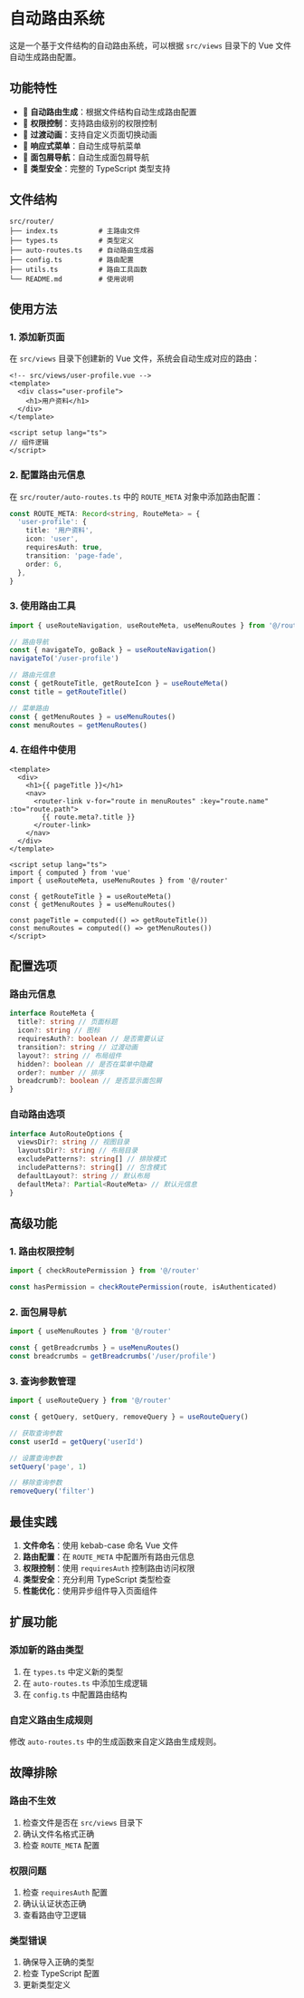 # 自动路由系统

这是一个基于文件结构的自动路由系统，可以根据 `src/views` 目录下的 Vue 文件自动生成路由配置。

## 功能特性

- 🚀 **自动路由生成**：根据文件结构自动生成路由配置
- 🔐 **权限控制**：支持路由级别的权限控制
- 🎨 **过渡动画**：支持自定义页面切换动画
- 📱 **响应式菜单**：自动生成导航菜单
- 🧭 **面包屑导航**：自动生成面包屑导航
- 🔧 **类型安全**：完整的 TypeScript 类型支持

## 文件结构

```
src/router/
├── index.ts          # 主路由文件
├── types.ts          # 类型定义
├── auto-routes.ts    # 自动路由生成器
├── config.ts         # 路由配置
├── utils.ts          # 路由工具函数
└── README.md         # 使用说明
```

## 使用方法

### 1. 添加新页面

在 `src/views` 目录下创建新的 Vue 文件，系统会自动生成对应的路由：

```vue
<!-- src/views/user-profile.vue -->
<template>
  <div class="user-profile">
    <h1>用户资料</h1>
  </div>
</template>

<script setup lang="ts">
// 组件逻辑
</script>
```

### 2. 配置路由元信息

在 `src/router/auto-routes.ts` 中的 `ROUTE_META` 对象中添加路由配置：

```typescript
const ROUTE_META: Record<string, RouteMeta> = {
  'user-profile': {
    title: '用户资料',
    icon: 'user',
    requiresAuth: true,
    transition: 'page-fade',
    order: 6,
  },
}
```

### 3. 使用路由工具

```typescript
import { useRouteNavigation, useRouteMeta, useMenuRoutes } from '@/router'

// 路由导航
const { navigateTo, goBack } = useRouteNavigation()
navigateTo('/user-profile')

// 路由元信息
const { getRouteTitle, getRouteIcon } = useRouteMeta()
const title = getRouteTitle()

// 菜单路由
const { getMenuRoutes } = useMenuRoutes()
const menuRoutes = getMenuRoutes()
```

### 4. 在组件中使用

```vue
<template>
  <div>
    <h1>{{ pageTitle }}</h1>
    <nav>
      <router-link v-for="route in menuRoutes" :key="route.name" :to="route.path">
        {{ route.meta?.title }}
      </router-link>
    </nav>
  </div>
</template>

<script setup lang="ts">
import { computed } from 'vue'
import { useRouteMeta, useMenuRoutes } from '@/router'

const { getRouteTitle } = useRouteMeta()
const { getMenuRoutes } = useMenuRoutes()

const pageTitle = computed(() => getRouteTitle())
const menuRoutes = computed(() => getMenuRoutes())
</script>
```

## 配置选项

### 路由元信息

```typescript
interface RouteMeta {
  title?: string // 页面标题
  icon?: string // 图标
  requiresAuth?: boolean // 是否需要认证
  transition?: string // 过渡动画
  layout?: string // 布局组件
  hidden?: boolean // 是否在菜单中隐藏
  order?: number // 排序
  breadcrumb?: boolean // 是否显示面包屑
}
```

### 自动路由选项

```typescript
interface AutoRouteOptions {
  viewsDir?: string // 视图目录
  layoutsDir?: string // 布局目录
  excludePatterns?: string[] // 排除模式
  includePatterns?: string[] // 包含模式
  defaultLayout?: string // 默认布局
  defaultMeta?: Partial<RouteMeta> // 默认元信息
}
```

## 高级功能

### 1. 路由权限控制

```typescript
import { checkRoutePermission } from '@/router'

const hasPermission = checkRoutePermission(route, isAuthenticated)
```

### 2. 面包屑导航

```typescript
import { useMenuRoutes } from '@/router'

const { getBreadcrumbs } = useMenuRoutes()
const breadcrumbs = getBreadcrumbs('/user/profile')
```

### 3. 查询参数管理

```typescript
import { useRouteQuery } from '@/router'

const { getQuery, setQuery, removeQuery } = useRouteQuery()

// 获取查询参数
const userId = getQuery('userId')

// 设置查询参数
setQuery('page', 1)

// 移除查询参数
removeQuery('filter')
```

## 最佳实践

1. **文件命名**：使用 kebab-case 命名 Vue 文件
2. **路由配置**：在 `ROUTE_META` 中配置所有路由元信息
3. **权限控制**：使用 `requiresAuth` 控制路由访问权限
4. **类型安全**：充分利用 TypeScript 类型检查
5. **性能优化**：使用异步组件导入页面组件

## 扩展功能

### 添加新的路由类型

1. 在 `types.ts` 中定义新的类型
2. 在 `auto-routes.ts` 中添加生成逻辑
3. 在 `config.ts` 中配置路由结构

### 自定义路由生成规则

修改 `auto-routes.ts` 中的生成函数来自定义路由生成规则。

## 故障排除

### 路由不生效

1. 检查文件是否在 `src/views` 目录下
2. 确认文件名格式正确
3. 检查 `ROUTE_META` 配置

### 权限问题

1. 检查 `requiresAuth` 配置
2. 确认认证状态正确
3. 查看路由守卫逻辑

### 类型错误

1. 确保导入正确的类型
2. 检查 TypeScript 配置
3. 更新类型定义
